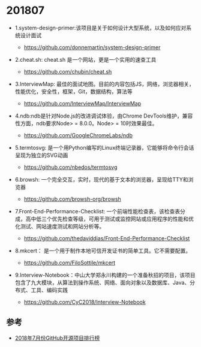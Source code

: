 # 201807

- 1.system-design-primer:该项目是关于如何设计大型系统，以及如何应对系统设计面试
  - https://github.com/donnemartin/system-design-primer

- 2.cheat.sh: cheat.sh 是一个网站，更是一个实用的速查工具
  - https://github.com/chubin/cheat.sh

- 3.InterviewMap: 最佳的面试地图。目前的内容包括JS，网络，浏览器相关，性能优化，安全性，框架，Git，数据结构，算法等
  - https://github.com/InterviewMap/InterviewMap

- 4.ndb:ndb是针对Node.js的改进调试体验，由Chrome DevTools维护，兼容性方面，ndb要求Node> = 8.0.0。Node> = 10时效果最佳。
  - https://github.com/GoogleChromeLabs/ndb

- 5.termtosvg: 是一个用Python编写的Linux终端记录器，它能够将命令行会话呈现为独立的SVG动画
  - https://github.com/nbedos/termtosvg


- 6.browsh: 一个完全交互，实时，现代的基于文本的浏览器，呈现给TTY和浏览器
  - https://github.com/browsh-org/browsh

- 7.Front-End-Performance-Checklist: 一个前端性能检查表，该检查表分成，高中低三个优先检查等级，可用于测试或监控网站或应用程序的性能和优化测试、网站速度测试和网站分析等。
  - https://github.com/thedaviddias/Front-End-Performance-Checklist

- 8.mkcert： 是一个用于制作本地可信开发证书的简单工具。它不需要配置。
  - https://github.com/FiloSottile/mkcert

- 9.Interview-Notebook：中山大学郑永川构建的一个准备秋招的项目，该项目包含了九大模块，从算法到操作系统、网络、面向对象以及数据库、Java、分布式、工具、编码实践
  - https://github.com/CyC2018/Interview-Notebook




## 参考
- [2018年7月份GitHub开源项目排行榜](https://www.itcodemonkey.com/article/6937.html)

